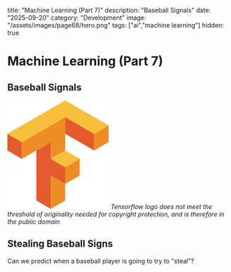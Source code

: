 title: "Machine Learning (Part 7)"
description: "Baseball Signals"
date: "2025-09-20"
category: "Development"
image: "/assets/images/page68/hero.png"
tags: ["ai","machine learning"]
hidden: true

# Machine Learning (Part 7)

## Baseball Signals

![](/assets/images/page68/tensorflow-logo.svg)
*Tensorflow logo does not meet the threshold of originality needed for copyright protection, and is therefore in the public domain*


## Stealing Baseball Signs

Can we predict when a baseball player is going to try to "steal"?
